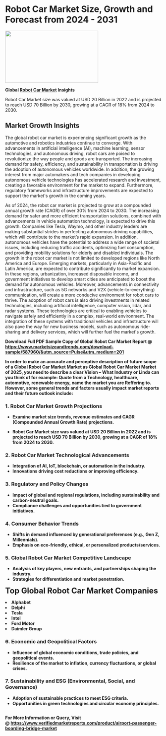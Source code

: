 <H1>Robot Car Market Size, Growth and Forecast from 2024 - 2031</H1><img class="aligncenter size-medium wp-image-584254" src="https://thirdeyenews.in/wp-content/uploads/2024/09/Global-Market-Research-300x168.jpeg" alt="" width="300" height="168" /><p><strong>Global&nbsp;<a href="https://www.marketsizeandtrends.com/download-sample/587960/&amp;utm_source=Pulse&amp;utm_medium=201">Robot Car Market</a> Insights</strong></p><p>Robot Car Market size was valued at USD 20 Billion in 2022 and is projected to reach USD 70 Billion by 2030, growing at a CAGR of 18% from 2024 to 2030.</p><p><h2>Market Growth Insights</h2> <p>The global robot car market is experiencing significant growth as the automotive and robotics industries continue to converge. With advancements in artificial intelligence (AI), machine learning, sensor technologies, and autonomous driving, robot cars are poised to revolutionize the way people and goods are transported. The increasing demand for safety, efficiency, and sustainability in transportation is driving the adoption of autonomous vehicles worldwide. In addition, the growing interest from major automakers and tech companies in developing autonomous vehicle technologies has accelerated research and investment, creating a favorable environment for the market to expand. Furthermore, regulatory frameworks and infrastructure improvements are expected to support the market's growth in the coming years.</p> <p><strong></strong></p> <p>As of 2024, the robot car market is projected to grow at a compounded annual growth rate (CAGR) of over 30% from 2024 to 2030. The increasing demand for safer and more efficient transportation solutions, combined with advancements in vehicle automation technology, is expected to drive this growth. Companies like Tesla, Waymo, and other industry leaders are making substantial strides in perfecting autonomous driving capabilities, which will contribute to the market’s rapid expansion. In addition, autonomous vehicles have the potential to address a wide range of societal issues, including reducing traffic accidents, optimizing fuel consumption, and providing mobility solutions for elderly and disabled individuals. The growth in the robot car market is not limited to developed regions like North America and Europe. Emerging markets, particularly in Asia-Pacific and Latin America, are expected to contribute significantly to market expansion. In these regions, urbanization, increased disposable income, and government initiatives to develop smart cities are anticipated to boost the demand for autonomous vehicles. Moreover, advancements in connectivity and infrastructure, such as 5G networks and V2X (vehicle-to-everything) communication, will create a more conducive environment for robot cars to thrive. The adoption of robot cars is also driving investments in related technologies, including artificial intelligence, computer vision, lidar, and radar systems. These technologies are critical to enabling vehicles to navigate safely and efficiently in a complex, real-world environment. The integration of these systems with traditional vehicles and infrastructure will also pave the way for new business models, such as autonomous ride-sharing and delivery services, which will further fuel the market's growth. <p><strong></p><p><span class=""><strong>Download Full PDF Sample Copy of Global Robot Car Market Report</strong> @ <a href="https://www.marketsizeandtrends.com/download-sample/587960/&amp;utm_source=Pulse&amp;utm_medium=201" target="_blank">https://www.marketsizeandtrends.com/download-sample/587960/&amp;utm_source=Pulse&amp;utm_medium=201</a></span></p><p>In order to make an accurate and perceptive description of future scope of a Global&nbsp;Robot Car Market Market as Global&nbsp;Robot Car Market Market of 2025, you need to describe a clear Vision &ndash; What Industry or Linda can you think of for example: Quote from a Technology, healthcare, automotive, renewable energy, name the market you are Reffering to. However, some general trends and factors usually impact market reports and their future outlook include:</p><h3>1.&nbsp;<strong>Robot Car Market Growth Projections</strong></h3><ul><li>Examine market size trends, revenue estimates and CAGR (Compounded Annual Growth Rate) projections.</li><li><p>Robot Car Market size was valued at USD 20 Billion in 2022 and is projected to reach USD 70 Billion by 2030, growing at a CAGR of 18% from 2024 to 2030.</p></li></ul><h3>2.&nbsp;<strong>Robot Car Market Technological Advancements</strong></h3><ul><li>Integration of AI, IoT, blockchain, or automation in the industry.</li><li>Innovations driving cost reductions or improving efficiency.</li></ul><h3>3.&nbsp;<strong>Regulatory and Policy Changes</strong></h3><ul><li>Impact of global and regional regulations, including sustainability and carbon-neutral goals.</li><li>Compliance challenges and opportunities tied to government initiatives.</li></ul><h3>4.&nbsp;<strong>Consumer Behavior Trends</strong></h3><ul><li>Shifts in demand influenced by generational preferences (e.g., Gen Z, Millennials).</li><li>Emphasis on eco-friendly, ethical, or personalized products/services.</li></ul><h3>5.&nbsp;<strong>Global Robot Car Market Competitive Landscape</strong></h3><ul><li>Analysis of key players, new entrants, and partnerships shaping the industry.</li><li>Strategies for differentiation and market penetration.</li></ul><p data-pm-slice="1 1 []"><span style="color: inherit; font-family: inherit; font-size: 25px;">Top Global Robot Car Market Companies</span></p><div class="" data-test-id=""><p><li>Alphabet</li><li> Delphi</li><li> Tesla</li><li> Intel</li><li> Ford Motor</li><li> Daimler Group</li></p></div><h3>6.&nbsp;<strong>Economic and Geopolitical Factors</strong></h3><ul><li>Influence of global economic conditions, trade policies, and geopolitical events.</li><li>Resilience of the market to inflation, currency fluctuations, or global crises.</li></ul><h3>7.&nbsp;<strong>Sustainability and ESG (Environmental, Social, and Governance)</strong></h3><ul><li>Adoption of sustainable practices to meet ESG criteria.</li><li>Opportunities in green technologies and circular economy principles.</li></ul><h2><strong style="font-size: 14px;">For More Information or Query, Visit @&nbsp;</strong><a style="background-color: #ffffff; font-size: 14px;" href="https://www.marketsizeandtrends.com/report/robot-car-market/" target="_blank">https://www.verifiedmarketreports.com/product/airport-passenger-boarding-bridge-market</a></h2>
